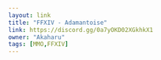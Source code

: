 ```yaml
---
layout: link
title: "FFXIV - Adamantoise"
link: https://discord.gg/0a7yOKD02XGkhkX1
owner: "Akaharu"
tags: [MMO,FFXIV]
---
```

